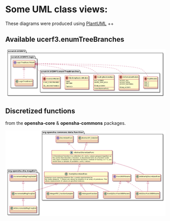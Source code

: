 # Some UML class views:

These diagrams were produced using [PlantUML](http://www.plantuml.com/planuml/uml) ++

## Available ucerf3.enumTreeBranches
 
!["Available ucerf3.enumTreeBranches"](./plantuml/img/enumTreeBranches.png "src: ./plantuml/ucerf3.enumTreeBranches.plantuml")

## Discretized functions

from the **opensha-core** & **opensha-commons** packages.

!["Discretized functions"](./plantuml/img/opensha.commons.data.function.png "src: ./plantuml/opensha.commons.data.function.plantuml")

